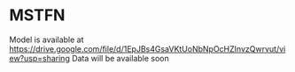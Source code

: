 # MSTFN
Model is available at https://drive.google.com/file/d/1EpJBs4GsaVKtUoNbNpOcHZInvzQwrvut/view?usp=sharing
Data will be available soon 
